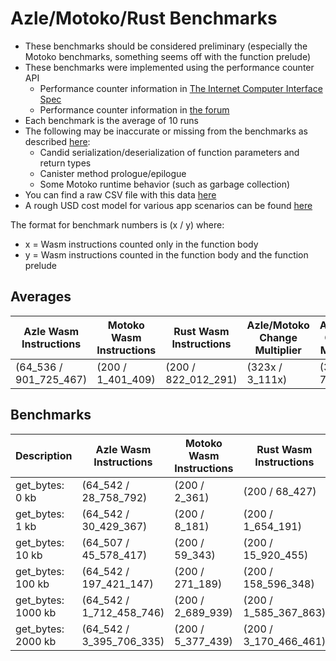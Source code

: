 # Azle/Motoko/Rust Benchmarks

-   These benchmarks should be considered preliminary (especially the Motoko benchmarks, something seems off with the function prelude)
-   These benchmarks were implemented using the performance counter API
    -   Performance counter information in [The Internet Computer Interface Spec](https://internetcomputer.org/docs/current/references/ic-interface-spec/#system-api-imports)
    -   Performance counter information in [the forum](https://forum.dfinity.org/t/introducing-performance-counter-on-the-internet-computer/14027)
-   Each benchmark is the average of 10 runs
-   The following may be inaccurate or missing from the benchmarks as described [here](https://forum.dfinity.org/t/introducing-performance-counter-on-the-internet-computer/14027):
    -   Candid serialization/deserialization of function parameters and return types
    -   Canister method prologue/epilogue
    -   Some Motoko runtime behavior (such as garbage collection)
-   You can find a raw CSV file with this data [here](./benchmarks.csv)
-   A rough USD cost model for various app scenarios can be found [here](https://docs.google.com/spreadsheets/d/1PQ53R9hYE1fuMB_z-Bl6dyymm7end7rVJ85TvGEh0BQ)

The format for benchmark numbers is (x / y) where:

-   x = Wasm instructions counted only in the function body
-   y = Wasm instructions counted in the function body and the function prelude

## Averages

| Azle Wasm Instructions | Motoko Wasm Instructions | Rust Wasm Instructions | Azle/Motoko Change Multiplier | Azle/Rust Change Multiplier | Motoko/Azle Change Multiplier | Motoko/Rust Change Multiplier | Rust/Azle Change Multiplier | Rust/Motoko Change Multiplier |
| ---------------------- | ------------------------ | ---------------------- | ----------------------------- | --------------------------- | ----------------------------- | ----------------------------- | --------------------------- | ----------------------------- |
| (64_536 / 901_725_467) | (200 / 1_401_409)        | (200 / 822_012_291)    | (323x / 3_111x)               | (323x / 75x)                | (-323x / -3_111x)             | (1x / -377x)                  | (-323x / -75x)              | (1x / 377x)                   |

## Benchmarks

| Description        | Azle Wasm Instructions   | Motoko Wasm Instructions | Rust Wasm Instructions | Azle/Motoko Change Multiplier | Azle/Rust Change Multiplier | Motoko/Azle Change Multiplier | Motoko/Rust Change Multiplier | Rust/Azle Change Multiplier | Rust/Motoko Change Multiplier |
| ------------------ | ------------------------ | ------------------------ | ---------------------- | ----------------------------- | --------------------------- | ----------------------------- | ----------------------------- | --------------------------- | ----------------------------- |
| get_bytes: 0 kb    | (64_542 / 28_758_792)    | (200 / 2_361)            | (200 / 68_427)         | (323x / 12_181x)              | (323x / 423x)               | (-323x / -12_181x)            | (1x / -29x)                   | (-323x / -423x)             | (1x / 29x)                    |
| get_bytes: 1 kb    | (64_542 / 30_429_367)    | (200 / 8_181)            | (200 / 1_654_191)      | (323x / 3_720x)               | (323x / 18x)                | (-323x / -3_720x)             | (1x / -202x)                  | (-323x / -18x)              | (1x / 202x)                   |
| get_bytes: 10 kb   | (64_507 / 45_578_417)    | (200 / 59_343)           | (200 / 15_920_455)     | (323x / 768x)                 | (323x / 3x)                 | (-323x / -768x)               | (1x / -268x)                  | (-323x / -3x)               | (1x / 268x)                   |
| get_bytes: 100 kb  | (64_542 / 197_421_147)   | (200 / 271_189)          | (200 / 158_596_348)    | (323x / 728x)                 | (323x / 1x)                 | (-323x / -728x)               | (1x / -585x)                  | (-323x / -1x)               | (1x / 585x)                   |
| get_bytes: 1000 kb | (64_542 / 1_712_458_746) | (200 / 2_689_939)        | (200 / 1_585_367_863)  | (323x / 637x)                 | (323x / 1x)                 | (-323x / -637x)               | (1x / -589x)                  | (-323x / -1x)               | (1x / 589x)                   |
| get_bytes: 2000 kb | (64_542 / 3_395_706_335) | (200 / 5_377_439)        | (200 / 3_170_466_461)  | (323x / 631x)                 | (323x / 1x)                 | (-323x / -631x)               | (1x / -590x)                  | (-323x / -1x)               | (1x / 590x)                   |
